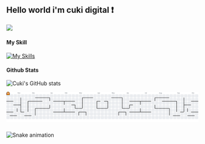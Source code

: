 ## Hello world i'm cuki digital ❗
  <img src="https://files.catbox.moe/6k63nd.jpg" />
  
#### My Skill
[![My Skills](https://skillicons.dev/icons?i=js,html,css,python)](https://skillicons.dev)

#### Github Stats
![Cuki's GitHub stats](https://github-readme-stats.vercel.app/api?username=Dnn-Yyy&show_icons=true&theme=holi)


<picture>
  <source media="(prefers-color-scheme: dark)" srcset="https://raw.githubusercontent.com/Dnn-Yyy/Dnn-Yyy/output/pacman-contribution-graph-dark.svg">
  <source media="(prefers-color-scheme: light)" srcset="https://raw.githubusercontent.com/Dnn-Yyy/Dnn-Yyy/output/pacman-contribution-graph.svg">
  <img alt="pacman contribution graph" src="https://raw.githubusercontent.com/Dnn-Yyy/Dnn-Yyy/output/pacman-contribution-graph.svg">
</picture>

###

<img src="https://raw.githubusercontent.com/Dnn-Yyy/Dnn-Yyy/output/snake.svg" alt="Snake animation" />

###
